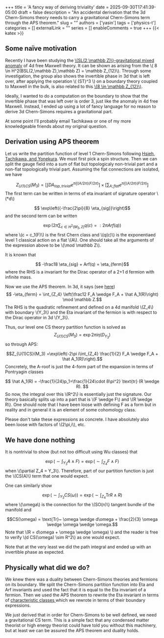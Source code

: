+++
title = 'A fancy way of deriving triviality'
date = 2025-09-30T17:41:39-05:00
draft = false
description = "An accidental derivation that the 3d Chern-Simons theory needs to carry a gravitational Chern-Simons term through the APS theorem."
slug = ""
authors = ['yasin']
tags = ['physics-t']
categories = []
externalLink = ""
series = []
enableComments = true
+++
{{< katex >}}

## Some naïve motivation

Recently I have been studying the [\\(SL(2,\mathbb Z)\\)-gravitational mixed anomaly](https://arxiv.org/abs/1803.07366) of 4d free Maxwell theory. It can be shown as arising from the \\( 8 \in H^2(BSL(2,\mathbb Z),\mathbb Z) = \mathbb Z_{12}\\). Through some investigation, the group also shows the invertible phase in 3d that is left over, after applying the operation \\( (ST)^3 \\) on a boundary theory coupled to Maxwell in the bulk, is also related to this [\\(8 \in \mathbb Z_{12}\\)](https://arxiv.org/abs/2009.10099).

Ideally, I wanted to do a computation on the boundary to show that the invertible phase that was left over is order 3, just like the anomaly in 4d free Maxwell. Instead, I ended up using a lot of fancy language for no reason to derive 3d Chern-Simons requires a gravitational part.

At some point I'll probably email Tachikawa or one of my more knowledgeable friends about my original question.

## Derivation using APS theorem 

Let us write the partition function of level 1 Chern-Simons following [Hsieh, Tachikawa, and Yonekura](https://arxiv.org/abs/1905.08943). We must first pick a spin structure. Then we can split the gauge field into a sum of flat but topologicaly non-trivial part and a non-flat topologically trivial part. Assuming the flat connections are isolated, we have 

$$Z_{U(1) CS}(M_3) = \left[\int DA_{top,trivial}e^{\pi i \int (A/2\pi) (F/2\pi) }\right] \times \left[\sum_{A;flat}e^{\pi i \int (A/2\pi) (F/2\pi) }\right]$$The first term can be written in terms of eta invariant of signature operator \\(*d\\)

$$ \exp\left({-\frac{2\pi}{8} \eta_{sig}}\right)$$and the second term can be written 

$$\exp\left({2\pi \sum_{c\in H^2(M_3,\mathbb Z)} q(c) =: 2\pi Arf(q)}\right)$$ where \\(c = c_1(F)\\) is the first Chern class and \\(q(c)\\) is the exponentiaed level 1 classical action on a flat \\(A\\). One should take all the arguments of the expression above to be \\(\mod \mathbb Z\\).

It is known that 

$$ -\frac18 \eta_{sig} + Arf(q) = \eta_{ferm}$$where the RHS is a invariant for the Dirac operator of a 2+1 d fermion with infinite mass.

Now we use the APS theorem. In 3d, it says (see [here](https://arxiv.org/abs/2003.11550)) 
$$ -\eta_{ferm} = \int_{Z_4} \left(\frac12 F_A \wedge F_A + \hat A_1(R)\right) \mod \mathbb Z.$$The RHS is the quadratic refinement and defined on a 4d manifold \\(Z_4\\) with boundary \\(Y_3\\) and the Eta invariant of the fermion is with respect to the Dirac operator in 3d \\(Y_3\\).

Thus, our level one CS theory partition function is solved as
$$Z_{U(1)CS}(M_3) = \exp{2\pi i \eta({D}_{Y_3})}$$
so through APS:

$$Z_{U(1)CS}(M_3) =\exp\left(-2\pi i\int_{Z_4} \frac{1}{2} F_A \wedge F_A + \hat A_1(R)\right).$$
Concretely, the A-roof is just the 4-form part of the expansion in terms of Pontryagin classes

$$ \hat A_1(R) = -\frac{1}{24}p_1=\frac{1}{24\cdot 8\pi^2} \text{tr} (R \wedge R). $$ So now, the integral over this \\(R^2\\) is essentially just the signature. Our theory basically splits up into a part that is \\(F \wedge F\\) and \\(R \wedge R\\). One should note that I have been loose with defining F as a form but in reality and in general it is an element of some cohomology class.

Please don't take these expressions as concrete. I have absolutely also been loose with factors of \\(2\pi,i\\),  etc.

## We have done nothing

It is nontrivial to show (but not too difficult using Wu classes) that 

$$ \exp \left(\sim \int_{Y_3} A \wedge F \right)= \exp\left(\sim \int_{Z_4} F \wedge F\right)$$ when \\(\partial Z_4 = Y_3\\). Therefore, part of our partition function is just the \\(CS(A)\\) term that one would expect.

One can similarly show

$$ \exp \left(\sim \int_{Y_3} CS(\omega) \right)= \exp\left(\sim \int_{Z_4} \text{Tr} R \wedge R\right)$$ where \\(\omega\\) is the connection for the \\(SO(n)\\) tangent bundle of the manifold and 

$$CS(\omega) = \text{Tr}~ \omega \wedge d\omega + \frac{2}{3} \omega \wedge \omega \wedge \omega.$$ Note that \\(R = d\omega + \omega \wedge \omega) \\) and the reader is free to verify \\(d CS(\omega) \sim R^2\\) as one would expect.

Note that at the very least we did the path integral and ended up with an invertible phase as expected.

## Physically what did we do?

We knew there was a duality between Chern-Simons theories and fermions on its boundary. We split the Chern-Simons partition function into Eta and Arf invariants and used the fact that it is equal to the Eta invariant of a fermion. Then we used the APS theorem to rewrite the Eta invariant in terms of [characteristic classes ](https://yfralam.github.io/posts/anomalies/descent/#math-and-subtleties) which we rewrote in terms of their boundary expressions.

We just derived that in order for Chern-Simons to be well defined, we need a gravitational CS term. This is a simple fact that any condensed matter theorist or high energy theorist could have told you without this machinery, but at least we can be assured the APS theorem and duality holds.

